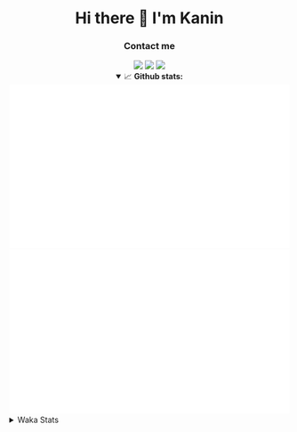 <div align="center">
 <h1>Hi there 👋 I'm Kanin</h1>
 <h3>Contact me</h3>
 <a href="mailto:im@kanin.dev"><img src="https://img.shields.io/badge/gmail-%23D14836.svg?&style=for-the-badge&logo=gmail&logoColor=white"/></a>
 <a href="https://twitter.com/KaninDev"><img src="https://img.shields.io/badge/twitter-%231DA1F2.svg?&style=for-the-badge&logo=twitter&logoColor=white"/></a>
 <a href="https://www.linkedin.com/in/KaninDev"><img src="https://img.shields.io/badge/linkedin-%230077B5.svg?&style=for-the-badge&logo=linkedin&logoColor=white"/></a>
<details open>
  <summary>📈 <b>Github stats:</b></summary>
  <img src="https://github.com/Kanin/Kanin/blob/master/scripts/GitHubStats/generated/overview.svg"/>
  <img src="https://github.com/Kanin/Kanin/blob/master/scripts/GitHubStats/generated/languages.svg"/>
</details>
</div>

<details>
 <summary>Waka Stats</summary>

<!--START_SECTION:waka-->
![Profile Views](http://img.shields.io/badge/Profile%20Views-16-blue)

![Lines of code](https://img.shields.io/badge/From%20Hello%20World%20I%27ve%20Written-32171%20lines%20of%20code-blue)

**🐱 My Github Data** 

> 🏆 246 Contributions in the Year 2021
 > 
> 📦 36.6 kB Used in Github's Storage 
 > 
> 🚫 Not Opted to Hire
 > 
> 📜 11 Public Repositories 
 > 
> 🔑 5 Private Repositories  
 > 
**I'm an Early 🐤** 

```text
🌞 Morning    99 commits     ████░░░░░░░░░░░░░░░░░░░░░   17.58% 
🌆 Daytime    216 commits    █████████░░░░░░░░░░░░░░░░   38.37% 
🌃 Evening    123 commits    █████░░░░░░░░░░░░░░░░░░░░   21.85% 
🌙 Night      125 commits    █████░░░░░░░░░░░░░░░░░░░░   22.2%

```
📅 **I'm Most Productive on Monday** 

```text
Monday       110 commits    █████░░░░░░░░░░░░░░░░░░░░   19.54% 
Tuesday      86 commits     ███░░░░░░░░░░░░░░░░░░░░░░   15.28% 
Wednesday    91 commits     ████░░░░░░░░░░░░░░░░░░░░░   16.16% 
Thursday     71 commits     ███░░░░░░░░░░░░░░░░░░░░░░   12.61% 
Friday       50 commits     ██░░░░░░░░░░░░░░░░░░░░░░░   8.88% 
Saturday     54 commits     ██░░░░░░░░░░░░░░░░░░░░░░░   9.59% 
Sunday       101 commits    ████░░░░░░░░░░░░░░░░░░░░░   17.94%

```


📊 **This Week I Spent My Time On** 

```text
⌚︎ Time Zone: America/New_York

💬 Programming Languages: 
Python                   2 hrs 59 mins       █████████████████░░░░░░░░   69.18% 
SCSS                     22 mins             ██░░░░░░░░░░░░░░░░░░░░░░░   8.65% 
virtualenv               12 mins             █░░░░░░░░░░░░░░░░░░░░░░░░   4.91% 
YAML                     12 mins             █░░░░░░░░░░░░░░░░░░░░░░░░   4.71% 
JSON                     12 mins             █░░░░░░░░░░░░░░░░░░░░░░░░   4.66%

🔥 Editors: 
PyCharm                  3 hrs 40 mins       █████████████████████░░░░   84.83% 
IntelliJ                 39 mins             ███░░░░░░░░░░░░░░░░░░░░░░   15.17%

🐱‍💻 Projects: 
TomsBot                  2 hrs 23 mins       █████████████░░░░░░░░░░░░   55.41% 
Naila.py                 1 hr 14 mins        ███████░░░░░░░░░░░░░░░░░░   28.8% 
Kanin                    22 mins             ██░░░░░░░░░░░░░░░░░░░░░░░   8.65% 
Discord-chat-replica     16 mins             █░░░░░░░░░░░░░░░░░░░░░░░░   6.51% 
CGLS                     1 min               ░░░░░░░░░░░░░░░░░░░░░░░░░   0.6%

💻 Operating System: 
Linux                    4 hrs 19 mins       █████████████████████████   100.0%

```

**I Mostly Code in Python** 

```text
Python                   21 repos            ███████████████████░░░░░░   77.78% 
JavaScript               3 repos             ██░░░░░░░░░░░░░░░░░░░░░░░   11.11% 
Kotlin                   1 repo              █░░░░░░░░░░░░░░░░░░░░░░░░   3.7% 
HTML                     1 repo              █░░░░░░░░░░░░░░░░░░░░░░░░   3.7% 
Java                     1 repo              █░░░░░░░░░░░░░░░░░░░░░░░░   3.7%

```


**Timeline**

![Chart not found](https://raw.githubusercontent.com/Kanin/Kanin/master/charts/bar_graph.png) 


 Last Updated on 15/07/2021
<!--END_SECTION:waka-->
</details>
